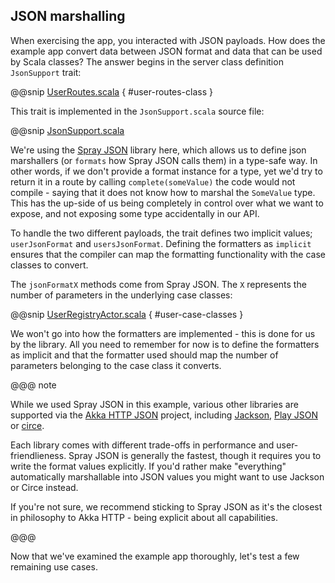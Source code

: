 JSON marshalling
----------------

When exercising the app, you interacted with JSON payloads. How does the example app convert data between JSON format and data that can be used by Scala classes? The answer begins in the server class definition `JsonSupport` trait:

@@snip [UserRoutes.scala]($g8src$/scala/com/lightbend/akka/http/sample/UserRoutes.scala) { #user-routes-class }

This trait is implemented in the `JsonSupport.scala` source file:

@@snip [JsonSupport.scala]($g8src$/scala/com/lightbend/akka/http/sample/JsonSupport.scala)

We're using the [Spray JSON](https://github.com/spray/spray-json) library here, which allows us to define json marshallers
(or `formats` how Spray JSON calls them) in a type-safe way. In other words, if we don't provide a format instance for 
a type, yet we'd try to return it in a route by calling `complete(someValue)` the code would not compile - saying that
it does not know how to marshal the `SomeValue` type. This has the up-side of us being completely in control over what 
we want to expose, and not exposing some type accidentally in our API.

To handle the two different payloads, the trait defines two implicit values; `userJsonFormat` and `usersJsonFormat`. Defining the formatters as `implicit` ensures that the compiler can map the formatting functionality with the case classes to convert.

The `jsonFormatX` methods come from Spray JSON. The `X` represents the number of parameters in the underlying case classes:

@@snip [UserRegistryActor.scala]($g8src$/scala/com/lightbend/akka/http/sample/UserRegistryActor.scala) { #user-case-classes }

We won't go into how the formatters are implemented - this is done for us by the library. All you need to remember for now is to define the formatters as implicit and that the formatter used should map the number of parameters belonging to the case class it converts.

@@@ note
  
While we used Spray JSON in this example, various other libraries are supported via the [Akka HTTP JSON](https://github.com/hseeberger/akka-http-json) 
project, including [Jackson](https://github.com/FasterXML/jackson), [Play JSON](https://www.playframework.com/documentation/2.6.x/ScalaJson) 
or [circe](https://circe.github.io/circe/).

Each library comes with different trade-offs in performance and user-friendlieness. Spray JSON is generally the fastest, though it requires you to write the format
values explicitly. If you'd rather make "everything" automatically marshallable into JSON values you might want to use Jackson or Circe instead. 

If you're not sure, we recommend sticking to Spray JSON as it's the closest in philosophy to Akka HTTP - being explicit about all capabilities.
  
@@@ 

Now that we've examined the example app thoroughly, let's test a few remaining use cases.

